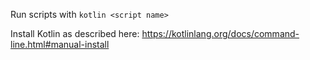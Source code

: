Run scripts with `kotlin <script name>`

Install Kotlin as described here: https://kotlinlang.org/docs/command-line.html#manual-install